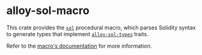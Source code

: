 # alloy-sol-macro

This crate provides the [`sol`][sol] procedural macro, which parses Solidity
syntax to generate types that implement [`alloy-sol-types`] traits.

Refer to the [macro's documentation][sol] for more information.

[sol]: https://docs.rs/alloy-sol-macro/latest/alloy_sol_macro/macro.sol.html
[`alloy-sol-types`]: ../sol-types
